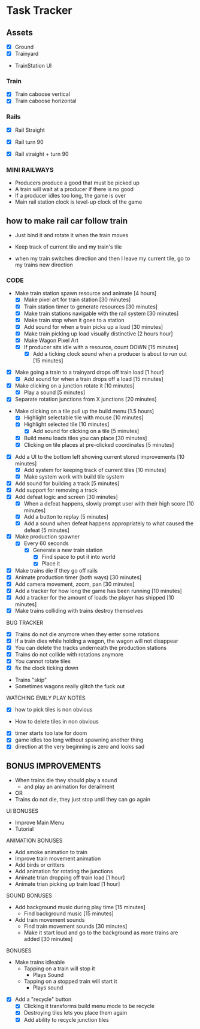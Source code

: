 # Task Tracker

## Assets

* [X] Ground
* [X] Trainyard
* TrainStation
UI


### Train

* [X] Train caboose vertical
* [X] Train caboose horizontal

### Rails

* [X] Rail Straight
* [X] Rail turn 90
* [X] Rail straight + turn 90


### MINI RAILWAYS

* Producers produce a good that must be picked up
* A train will wait at a producer if there is no good
* If a producer idles too long, the game is over
* Main rail station clock is level-up clock of the game


## how to make rail car follow train

* Just bind it and rotate it when the train moves

* Keep track of current tile and my train's tile
* when my train switches direction and then I leave my current tile, go to my trains new direction


### CODE

* Make train station spawn resource and animate [4 hours]
	* [x] Make pixel art for train station [30 minutes]
	* [x] Train station timer to generate resources [30 minutes]
	* [x] Make train stations navigable with the rail system [30 minutes]
	* [x] Make train stop when it goes to a station
	* [x] Add sound for when a train picks up a load [30 minutes]
	* [x] Make train picking up load visually distinctive [2 hours hour]
	* [x] Make Wagon Pixel Art
	* [x] If producer sits idle with a resource, count DOWN [15 minutes]
		* [x] Add a ticking clock sound when a producer is about to run out [15 minutes]
* [x] Make going a train to a trainyard drops off train load [1 hour]
	* [x] Add sound for when a train drops off a load [15 minutes]
* [x] Make clicking on a junction rotate it [10 minutes]
	* [x] Play a sound [5 minutes]
* [x] Separate rotation junctions from X junctions [20 minutes]
* Make clicking on a tile pull up the build menu [1.5 hours]
	* [x] Highlight selectable tile with mouse [10 minutes]
	* [x] Highlight selected tile [10 minutes]
		* [x] Add sound for clicking on a tile [5 minutes]
	* [x] Build menu loads tiles you can place [30 minutes]
	* [x] Clicking on tile places at pre-clicked coordinates [5 minutes]
* [x] Add a UI to the bottom left showing current stored improvements [10 minutes]
	* [x] Add system for keeping track of current tiles [10 minutes]
	* [x] Make system work with build tile system
* [x] Add sound for building a track [5 minutes]
* [x] Add support for removing a track
* [x] Add defeat logic and screen [30 minutes]
	* [x] When a defeat happens, slowly prompt user with their high score [10 minutes]
	* [x] Add a button to replay [5 minutes]
	* [x] Add a sound when defeat happens appropriately to what caused the defeat [5 minutes]
* [x] Make production spawner
	* [x] Every 60 seconds
		* [x] Generate a new train station
			* [x] Find space to put it into world
			* [x] Place it
* [x] Make trains die if they go off rails
* [x] Animate production timer (both ways) [30 minutes]
* [x] Add camera movement, zoom, pan [30 minutes]
* [x] Add a tracker for how long the game has been running [10 minutes]
* [x] Add a tracker for the amount of loads the player has shipped [10 minutes]
* [x] Make trains colliding with trains destroy themselves

BUG TRACKER

* [x] Trains do not die anymore when they enter some rotations
* [x] If a train dies while holding a wagon, the wagon will not disappear
* [x] You can delete the tracks underneath the production stations
* [x] Trains do not collide with rotations anymore
* [x] You cannot rotate tiles
* [x] fix the clock ticking down
* Trains "skip"
* Sometimes wagons really glitch the fuck out

WATCHING EMILY PLAY NOTES

* [x] how to pick tiles is non obvious
* How to delete tiles in non obvious
* [x] timer starts too late for doom
* [x] game idles too long without spawning another thing
* [x] direction at the very beginning is zero and looks sad

## BONUS IMPROVEMENTS

* When trains die they should play a sound
	* and play an animation for derailment
* OR
* Trains do not die, they just stop until they can go again


UI BONUSES

* Improve Main Menu
* Tutorial

ANIMATION BONUSES
* Add smoke animation to train
* Improve train movement animation
* Add birds or critters
* Add animation for rotating the junctions
* Animate trian dropping off train load [1 hour]
* Animate trian picking up train load [1 hour]

SOUND BONUSES
* Add background music during play time [15 minutes]
	* Find background music [15 minutes]
* Add train movement sounds
	* Find train movement sounds [30 minutes]
	* Make it start loud and go to the background as more trains are added [30 minutes]

BONUSES
* Make trains idleable
	* Tapping on a train will stop it
		* Plays Sound
	* Tapping on a stopped train will start it
		* Plays sound
* [x] Add a "recycle" button
	* [x] Clicking it transforms build menu mode to be recycle
	* [x] Destroying tiles lets you place them again
	* [x] Add ability to recycle junction tiles
